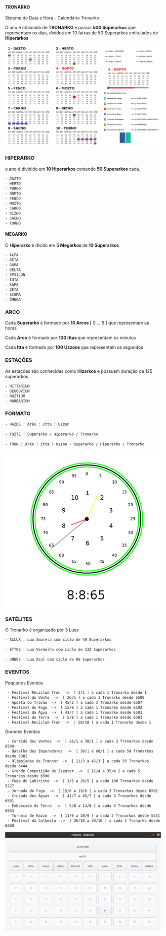 #### TRONARKO


 Sistema de Data e Hora - Calendário Tronarko

 O ano é chamado de <b> TRONARKO </b> e possui <b> 500 Superarkos</b> que representam os dias, dividos em 10 faixas de 50 Superarkos entitulados de <b> Hiperarkos </b>
 
![Tronarko](https://github.com/luandkg/tronarko/blob/master/images/tronarko.png)

### HIPERARKO

 o ano é dividido em <b> 10 Hiperarkos </b> contendo <b>50 Superarkos </b> cada.

	- DAZTO
	- HERTO
	- PURGO
	- NOPTO
	- FENCO
	- MOZTO
	- CARGO
	- RIZNO
	- SACNO
	- TORNO


#### MEGARKO

 O <b> Hiperarko </b> é divido em <b> 5 Megarkos </b> de <b> 10 Superarkos </b>
 
	- ALFA
	- BETA
	- GAMA
	- DELTA
	- EPSILON
	- IOTA
	- KAPA
	- ZETA
	- SIGMA
	- ÔMEGA 
	
### ARCO

 Cada <b>Superarko</b> é formado por <b>10 Arcos</b> [ 0 ... 9 ] que representam as horas
 
 Cada <b>Arco</b> é formado por <b>100 Ittas </b>que representam os minutos
 
 Cada <b>Itta</b> é formado por <b>100 Uzzons </b>que representam os segundos

### ESTAÇÕES

 As estações são conhecidas como <b>Hizarkos</b> e possuem duração de 125 superarkos

	- HITTARIUM
	- DEGGOVIUM
	- NUZTIUM
	- HARBARIUM
	
	
### FORMATO

	- HAZDE : Arko : Itta : Uzzon
	
	- TOZTE : Superarko / Hiperarko / Tronarko
	
	- TRON : Arko : Itta : Uzzon - Superarko / Hiperarko / Tronarko
	
![Hazde](https://github.com/luandkg/tronarko/blob/master/images/hazde.png)


### SATÉLITES

O Tronarko é organizado por 3 Luas 
	
	- ALLUX : Lua Amarela com ciclo de 40 Superarkos
	
	- ETTOS : Lua Vermelha com ciclo de 132 Superarkos
	
	- UNNOS : Lua Azul com ciclo de 88 Superarkos

### EVENTOS

 Pequenos Eventos 

	 - Festival Reciclum Tron  ->  [ 1/1 ] a cada 1 Tronarko desde 1
	 - Festival do Vento  ->  [ 26/1 ] a cada 1 Tronarko desde 6500
	 - Aposta do Trovão  ->  [ 45/2 ] a cada 3 Tronarko desde 6507
	 - Festival do Fogo  ->  [ 15/6 ] a cada 1 Tronarko desde 6502
	 - Festival da Água  ->  [ 41/7 ] a cada 1 Tronarko desde 6501
	 - Festival da Terra  ->  [ 5/8 ] a cada 1 Tronarko desde 6503
	 - Festival Reciclum Tron  ->  [ 50/10 ] a cada 1 Tronarko desde 1

 Grandes Eventos 

	 - Corrida dos Ventos  ->  [ 26/1 a 30/1 ] a cada 3 Tronarkos desde 6500
	 - Batalha dos Imperadores  ->  [ 30/1 a 68/1 ] a cada 50 Tronarkos desde 5382
	 - Olimpíadas de Trannor  ->  [ 11/3 a 42/3 ] a cada 33 Tronarkos desde 6444
	 - Grande Competição de Izzator  ->  [ 11/4 a 35/4 ] a cada 5 Tronarkos desde 6500
	 - Fuga do Labirinto  ->  [ 1/5 a 20/5 ] a cada 100 Tronarkos desde 5227
	 - Jornada do Fogo  ->  [ 15/6 a 19/6 ] a cada 3 Tronarkos desde 6502
	 - Cruzada dos Águas  ->  [ 41/7 a 45/7 ] a cada 3 Tronarkos desde 6501
	 - Emboscada da Terra  ->  [ 5/8 a 14/8 ] a cada 3 Tronarkos desde 6503
	 - Torneio de Hazzo  ->  [ 11/9 a 20/9 ] a cada 2 Tronarkos desde 5431
	 - Festival da Colheita  ->  [ 26/10 a 30/10 ] a cada 1 Tronarko desde 6200


	
![Hiperarko](https://github.com/luandkg/tronarko/blob/master/images/hiperarko.png)